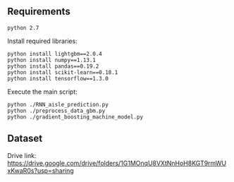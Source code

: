 
## Requirements

```
python 2.7
```

Install required libraries:

```
python install lightgbm==2.0.4
python install numpy==1.13.1
python install pandas==0.19.2
python install scikit-learn==0.18.1
python install tensorflow==1.3.0
```

Execute the main script:

```
python ./RNN_aisle_prediction.py
python ./preprocess_data_gbm.py
python ./gradient_boosting_machine_model.py
```

## Dataset

Drive link: https://drive.google.com/drive/folders/1G1MOnqU8VXtNnHoH8KGT9rmWUxKwaR0s?usp=sharing


